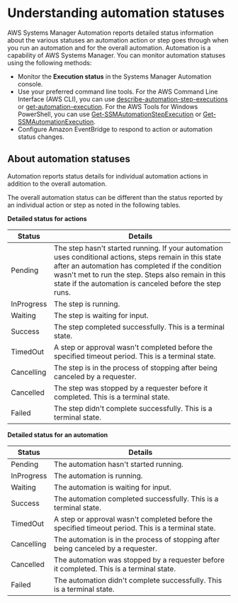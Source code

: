 # Understanding automation statuses<a name="automation-statuses"></a>

AWS Systems Manager Automation reports detailed status information about the various statuses an automation action or step goes through when you run an automation and for the overall automation\. Automation is a capability of AWS Systems Manager\. You can monitor automation statuses using the following methods:
+ Monitor the **Execution status** in the Systems Manager Automation console\.
+ Use your preferred command line tools\. For the AWS Command Line Interface \(AWS CLI\), you can use [describe\-automation\-step\-executions](https://docs.aws.amazon.com/cli/latest/reference/ssm/describe-automation-step-executions.html) or [get\-automation\-execution](https://docs.aws.amazon.com/cli/latest/reference/ssm/get-automation-execution.html)\. For the AWS Tools for Windows PowerShell, you can use [Get\-SSMAutomationStepExecution](https://docs.aws.amazon.com/powershell/latest/reference/items/Get-SSMAutomationStepExecution.html) or [Get\-SSMAutomationExecution](https://docs.aws.amazon.com/powershell/latest/reference/items/Get-SSMAutomationExecution.html)\.
+ Configure Amazon EventBridge to respond to action or automation status changes\.

## About automation statuses<a name="automation-statuses-about"></a>

Automation reports status details for individual automation actions in addition to the overall automation\.

The overall automation status can be different than the status reported by an individual action or step as noted in the following tables\.


**Detailed status for actions**  

| Status | Details | 
| --- | --- | 
| Pending | The step hasn't started running\. If your automation uses conditional actions, steps remain in this state after an automation has completed if the condition wasn't met to run the step\. Steps also remain in this state if the automation is canceled before the step runs\. | 
| InProgress | The step is running\. | 
| Waiting | The step is waiting for input\. | 
| Success | The step completed successfully\. This is a terminal state\. | 
| TimedOut | A step or approval wasn't completed before the specified timeout period\. This is a terminal state\. | 
| Cancelling | The step is in the process of stopping after being canceled by a requester\. | 
| Cancelled | The step was stopped by a requester before it completed\. This is a terminal state\. | 
| Failed |  The step didn't complete successfully\. This is a terminal state\.  | 


**Detailed status for an automation**  

| Status | Details | 
| --- | --- | 
| Pending | The automation hasn't started running\. | 
| InProgress | The automation is running\. | 
| Waiting | The automation is waiting for input\. | 
| Success | The automation completed successfully\. This is a terminal state\. | 
| TimedOut | A step or approval wasn't completed before the specified timeout period\. This is a terminal state\. | 
| Cancelling | The automation is in the process of stopping after being canceled by a requester\. | 
| Cancelled | The automation was stopped by a requester before it completed\. This is a terminal state\. | 
| Failed |  The automation didn't complete successfully\. This is a terminal state\.  | 